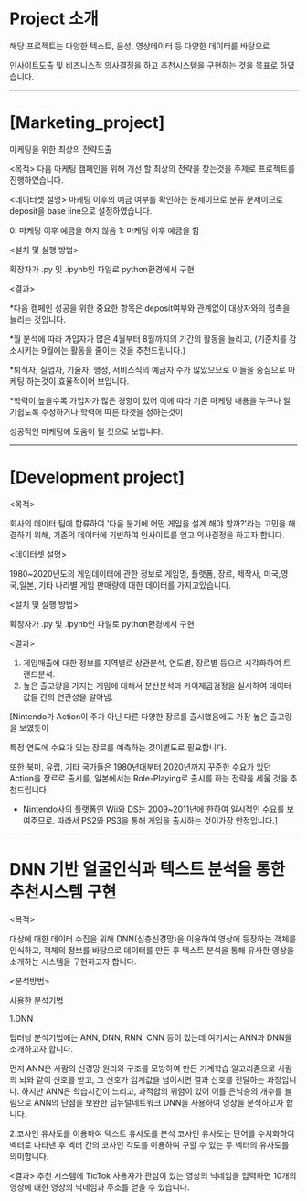 # Project 소개

해당 프로젝트는 다양한 텍스트, 음성, 영상데이터 등 다양한 데이터를 바탕으로

인사이트도출 및 비즈니스적 의사결정을 하고 추천시스템을 구현하는 것을 목표로 하였습니다.

----------------------------------------------------------------------------------------------------------------------------------------------

# [Marketing_project] 
 마케팅을 위한 최상의 전략도출

<목적>
다음 마케팅 캠페인을 위해 개선 할 최상의 전략을 찾는것을 주제로 프로젝트를 진행하였습니다.


<데이터셋 설명>
마케팅 이후의 예금 여부를 확인하는 문제이므로 분류 문제이므로 deposit을 base line으로 설정하였습니다.

0: 마케팅 이후 예금을 하지 않음
1: 마케팅 이후 예금을 함

<설치 및 실행 방법>

확장자가 .py 및 .ipynb인 파일로 python환경에서 구현


<결과>

*다음 캠페인 성공을 위한 중요한 항목은 deposit여부와 관계없이 대상자와의 접촉을 늘리는 것입니다.

*월 분석에 따라 가입자가 많은 4월부터 8월까지의 기간의 활동을 늘리고, (기준치를 감소시키는 9월에는 활동을 줄이는 것을 추천드립니다.)

*퇴직자, 실업자, 기술자, 행정, 서비스직의 예금자 수가 많았으므로 이들을 중심으로 마케팅 하는것이 효율적이어 보입니다.

*학력이 높을수록 가입자가 많은 경향이 있어 이에 따라 기존 마케팅 내용을 누구나 알기쉽도록 수정하거나 학력에 따른 타겟을 정하는것이

성공적인 마케팅에 도움이 될 것으로 보입니다.


----------------------------------------------------------------------------------------------------------------------------------------------


# [Development project]


<목적>

회사의 데이터 팀에 합류하여 '다음 분기에 어떤 게임을 설계 해야 할까?'라는 고민을 해결하기 위해, 기존의 데이터에 기반하여 인사이트를 얻고 의사결정을 하고자 합니다.


<데이터셋 설명>

1980~2020년도의 게임데이터에 관한 정보로 게임명, 플랫폼, 장르, 제작사, 미국,영국,일본, 기타 나라별 게임 판매량에 대한 데이터를 가지고있습니다.

<설치 및 실행 방법>

확장자가 .py 및 .ipynb인 파일로 python환경에서 구현

<결과>

1. 게임매출에 대한 정보를 지역별로 상관분석, 연도별, 장르별 등으로 시각화하여 트랜드분석.
2. 높은 출고량을 가지는 게임에 대해서 분산분석과 카이제곱검정을 실시하여 데이터 값들 간의 연관성을 알아냄.

[Nintendo가 Action이 주가 아닌 다른 다양한 장르를 출시했음에도 가장 높은 출고량을 보였듯이

특정 연도에 수요가 있는 장르를 예측하는 것이별도로 필요합니다.

또한 북미, 유럽, 기타 국가들은 1980년대부터 2020년까지 꾸준한 수요가 있던 Action을 장르로 출시를,
일본에서는 Role-Playing로 출시를 하는 전략을 세울 것을 추천드립니다.

+ Nintendo사의 플랫폼인 Wii와 DS는 2009~2011년에 한하여 일시적인 수요를 보여주므로.
따라서 PS2와 PS3을 통해 게임을 출시하는 것이가장 안정입니다.]


----------------------------------------------------------------------------------------------------------------------------------------------
# DNN 기반 얼굴인식과 텍스트 분석을 통한 추천시스템 구현


<목적>

대상에 대한 데이터 수집을 위해 DNN(심층신경망)을 이용하여 영상에 등장하는 객체를 인식하고,
객체의 정보를 바탕으로 데이터를 만든 후 텍스트 분석을 통해 유사한 영상을 소개하는 시스템을 구현하고자 합니다.


<분석방법>

사용한 분석기법


1.DNN

딥러닝 분석기법에는 ANN, DNN, RNN, CNN 등이 있는데 여기서는 ANN과 DNN을 소개하고자 합니다.

먼저 ANN은 사람의 신경망 원리와 구조를 모방하여 만든 기계학습 알고리즘으로 사람의 뇌와 같이 신호를 받고, 그 신호가 임계값을 넘어서면 결과 신호를 전달하는 과정입니다. 하지만 ANN은 학습시간이 느리고, 과적합의 위험이 있어 이를 은닉층의 개수를 늘림으로 ANN의 단점을 보완한 딥뉴럴네트워크 DNN을 사용하여 영상을 분석하고자 합니다.



2.코사인 유사도를 이용하여 텍스트 유사도를 분석
코사인 유사도는 단어를 수치화하여 벡터로 나타낸 후 벡터 간의 코사인 각도를 이용하여 구할 수 있는 두 벡터의 유사도를 의미합니다.


<결과>
추천 시스템에 TicTok 사용자가 관심이 있는 영상의 닉네임을 입력하면 10개의 영상에 대한 영상의 닉네임과 주소를 얻을 수 있습니다. 
